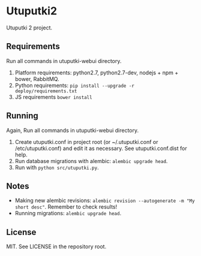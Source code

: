 # Utuputki2

Utuputki 2 project.

Requirements
------------

Run all commands in utuputki-webui directory.

1. Platform requirements: python2.7, python2.7-dev, nodejs + npm + bower, RabbitMQ.
2. Python requirements: `pip install --upgrade -r deploy/requirements.txt`
3. JS requirements `bower install`

Running
-------

Again, Run all commands in utuputki-webui directory.

1. Create utuputki.conf in project root (or ~/.utuputki.conf or /etc/utuputki.conf) and edit it as necessary.
   See utuputki.conf.dist for help.
2. Run database migrations with alembic: `alembic upgrade head`.
3. Run with `python src/utuputki.py`.

Notes
-----

* Making new alembic revisions: `alembic revision --autogenerate -m "My short desc"`. Remember to check results!
* Running migrations: `alembic upgrade head`.

License
-------

MIT. See LICENSE in the repository root.
